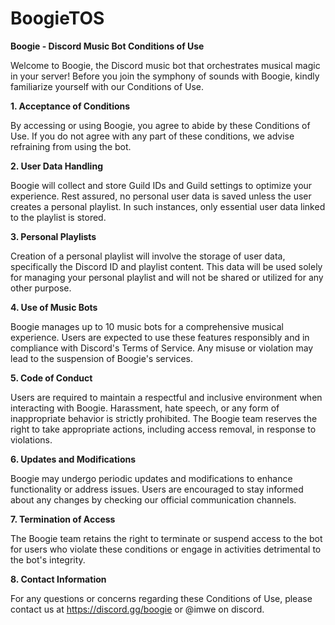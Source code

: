 # BoogieTOS
**Boogie - Discord Music Bot Conditions of Use**

Welcome to Boogie, the Discord music bot that orchestrates musical magic in your server! Before you join the symphony of sounds with Boogie, kindly familiarize yourself with our Conditions of Use.

**1. Acceptance of Conditions**

By accessing or using Boogie, you agree to abide by these Conditions of Use. If you do not agree with any part of these conditions, we advise refraining from using the bot.

**2. User Data Handling**

Boogie will collect and store Guild IDs and Guild settings to optimize your experience. Rest assured, no personal user data is saved unless the user creates a personal playlist. In such instances, only essential user data linked to the playlist is stored.

**3. Personal Playlists**

Creation of a personal playlist will involve the storage of user data, specifically the Discord ID and playlist content. This data will be used solely for managing your personal playlist and will not be shared or utilized for any other purpose.

**4. Use of Music Bots**

Boogie manages up to 10 music bots for a comprehensive musical experience. Users are expected to use these features responsibly and in compliance with Discord's Terms of Service. Any misuse or violation may lead to the suspension of Boogie's services.

**5. Code of Conduct**

Users are required to maintain a respectful and inclusive environment when interacting with Boogie. Harassment, hate speech, or any form of inappropriate behavior is strictly prohibited. The Boogie team reserves the right to take appropriate actions, including access removal, in response to violations.

**6. Updates and Modifications**

Boogie may undergo periodic updates and modifications to enhance functionality or address issues. Users are encouraged to stay informed about any changes by checking our official communication channels.

**7. Termination of Access**

The Boogie team retains the right to terminate or suspend access to the bot for users who violate these conditions or engage in activities detrimental to the bot's integrity.

**8. Contact Information**

For any questions or concerns regarding these Conditions of Use, please contact us at https://discord.gg/boogie or @imwe on discord.
